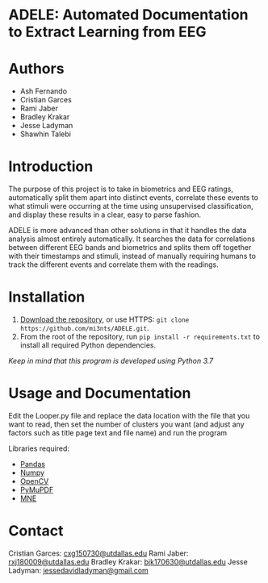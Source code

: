 # ADELE: Automated Documentation to Extract Learning from EEG 
# Authors
* Ash Fernando
* Cristian Garces 
* Rami Jaber
* Bradley Krakar 
* Jesse Ladyman 
* Shawhin Talebi

# Introduction
The purpose of this project is to take in biometrics and EEG ratings, automatically split them apart into distinct events, correlate these events to what stimuli were occurring at the time using unsupervised classification, and display these results in a clear, easy to parse fashion.

ADELE is more advanced than other solutions in that it handles the data analysis almost entirely automatically. It searches the data for correlations between different EEG bands and biometrics and splits them off together with their timestamps and stimuli, instead of manually requiring humans to track the different events and correlate them with the readings.

# Installation
1. [Download the repository](https://github.com/mi3nts/ADELE/archive/refs/heads/main.zip), or use HTTPS: `git clone https://github.com/mi3nts/ADELE.git`.
2. From the root of the repository, run `pip install -r requirements.txt` to install all required Python dependencies.

*Keep in mind that this program is developed using Python 3.7*

# Usage and Documentation
Edit the Looper.py file and replace the data location with the file that you want to read, then set the number of clusters you want (and adjust any factors such as title page text and file name) and run the program

Libraries required:
* [Pandas](https://pandas.pydata.org/)
* [Numpy](https://numpy.org/)
* [OpenCV](https://github.com/opencv/opencv)
* [PyMuPDF](https://github.com/pymupdf/PyMuPDF)
* [MNE](https://mne.tools/stable/index.html)

# Contact

Cristian Garces: cxg150730@utdallas.edu 
Rami Jaber: rxj180009@utdallas.edu 
Bradley Krakar: bjk170630@utdallas.edu 
Jesse Ladyman: jessedavidladyman@gmail.com
